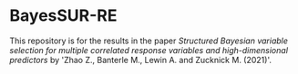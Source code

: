 # BayesSUR-RE

This repository is for the results in the paper *Structured Bayesian variable selection for multiple correlated response variables and high-dimensional predictors* by 'Zhao Z., Banterle M., Lewin A. and Zucknick M. (2021)'.
